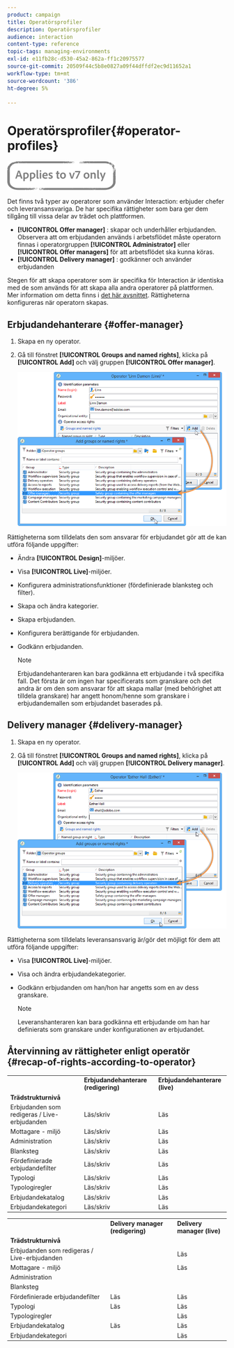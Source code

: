 ```yaml
---
product: campaign
title: Operatörsprofiler
description: Operatörsprofiler
audience: interaction
content-type: reference
topic-tags: managing-environments
exl-id: e11fb28c-d530-45a2-862a-ff1c20975577
source-git-commit: 20509f44c5b8e0827a09f44dffdf2ec9d11652a1
workflow-type: tm+mt
source-wordcount: '386'
ht-degree: 5%

---
```


# Operatörsprofiler{#operator-profiles}

![](../../assets/v7-only.svg)

Det finns två typer av operatorer som använder Interaction: erbjuder chefer och leveransansvariga. De har specifika rättigheter som bara ger dem tillgång till vissa delar av trädet och plattformen.

* **[!UICONTROL Offer manager]** : skapar och underhåller erbjudanden. Observera att om erbjudanden används i arbetsflödet måste operatorn finnas i operatorgruppen **[!UICONTROL Administrator]** eller **[!UICONTROL Offer managers]** för att arbetsflödet ska kunna köras.
* **[!UICONTROL Delivery manager]** : godkänner och använder erbjudanden

Stegen för att skapa operatorer som är specifika för Interaction är identiska med de som används för att skapa alla andra operatorer på plattformen. Mer information om detta finns i [det här avsnittet](../../platform/using/access-management.md). Rättigheterna konfigureras när operatorn skapas.

## Erbjudandehanterare {#offer-manager}

1. Skapa en ny operator.
1. Gå till fönstret **[!UICONTROL Groups and named rights]**, klicka på **[!UICONTROL Add]** och välj gruppen **[!UICONTROL Offer manager]**.

   ![](assets/offer_operators_create_001.png)

Rättigheterna som tilldelats den som ansvarar för erbjudandet gör att de kan utföra följande uppgifter:

* Ändra **[!UICONTROL Design]**-miljöer.
* Visa **[!UICONTROL Live]**-miljöer.
* Konfigurera administrationsfunktioner (fördefinierade blanksteg och filter).
* Skapa och ändra kategorier.
* Skapa erbjudanden.
* Konfigurera berättigande för erbjudanden.
* Godkänn erbjudanden.

   >[!NOTE]
   >
   >Erbjudandehanteraren kan bara godkänna ett erbjudande i två specifika fall. Det första är om ingen har specificerats som granskare och det andra är om den som ansvarar för att skapa mallar (med behörighet att tilldela granskare) har angett honom/henne som granskare i erbjudandemallen som erbjudandet baserades på.

## Delivery manager {#delivery-manager}

1. Skapa en ny operator.
1. Gå till fönstret **[!UICONTROL Groups and named rights]**, klicka på **[!UICONTROL Add]** och välj gruppen **[!UICONTROL Delivery manager]**.

   ![](assets/offer_operators_create_002.png)

Rättigheterna som tilldelats leveransansvarig är/gör det möjligt för dem att utföra följande uppgifter:

* Visa **[!UICONTROL Live]**-miljöer.
* Visa och ändra erbjudandekategorier.
* Godkänn erbjudanden om han/hon har angetts som en av dess granskare.

   >[!NOTE]
   >
   >Leveranshanteraren kan bara godkänna ett erbjudande om han har definierats som granskare under konfigurationen av erbjudandet.

## Återvinning av rättigheter enligt operatör {#recap-of-rights-according-to-operator}

<table> 
 <tbody> 
  <tr> 
   <td> </td> 
   <td> <strong>Erbjudandehanterare (redigering)</strong><br /> </td> 
   <td> <strong>Erbjudandehanterare (live)</strong><br /> </td> 
  </tr> 
  <tr> 
   <td> <strong>Trädstrukturnivå</strong><br /> </td> 
   <td> </td> 
   <td> </td> 
  </tr> 
  <tr> 
   <td> Erbjudanden som redigeras / Live-erbjudanden<br /> </td> 
   <td> Läs/skriv<br /> </td> 
   <td> Läs<br /> </td> 
  </tr> 
  <tr> 
   <td> Mottagare - miljö<br /> </td> 
   <td> Läs/skriv<br /> </td> 
   <td> Läs<br /> </td> 
  </tr> 
  <tr> 
   <td> Administration<br /> </td> 
   <td> Läs/skriv<br /> </td> 
   <td> Läs<br /> </td> 
  </tr> 
  <tr> 
   <td> Blanksteg<br /> </td> 
   <td> Läs/skriv<br /> </td> 
   <td> Läs<br /> </td> 
  </tr> 
  <tr> 
   <td> Fördefinierade erbjudandefilter<br /> </td> 
   <td> Läs/skriv<br /> </td> 
   <td> Läs<br /> </td> 
  </tr> 
  <tr> 
   <td> Typologi<br /> </td> 
   <td> Läs/skriv<br /> </td> 
   <td> Läs<br /> </td> 
  </tr> 
  <tr> 
   <td> Typologiregler<br /> </td> 
   <td> Läs/skriv<br /> </td> 
   <td> Läs<br /> </td> 
  </tr> 
  <tr> 
   <td> Erbjudandekatalog<br /> </td> 
   <td> Läs/skriv<br /> </td> 
   <td> Läs<br /> </td> 
  </tr> 
  <tr> 
   <td> Erbjudandekategori<br /> </td> 
   <td> Läs/skriv<br /> </td> 
   <td> Läs<br /> </td> 
  </tr> 
 </tbody> 
</table>

<table> 
 <tbody> 
  <tr> 
   <td> </td> 
   <td> <strong>Delivery manager (redigering)</strong><br /> </td> 
   <td> <strong>Delivery manager (live)</strong><br /> </td> 
  </tr> 
  <tr> 
   <td> <strong>Trädstrukturnivå</strong><br /> </td> 
   <td> </td> 
   <td> </td> 
  </tr> 
  <tr> 
   <td> Erbjudanden som redigeras / Live-erbjudanden<br /> </td> 
   <td> </td> 
   <td> Läs<br /> </td> 
  </tr> 
  <tr> 
   <td> Mottagare - miljö<br /> </td> 
   <td> </td> 
   <td> Läs<br /> </td> 
  </tr> 
  <tr> 
   <td> Administration<br /> </td> 
   <td> </td> 
   <td> </td> 
  </tr> 
  <tr> 
   <td> Blanksteg<br /> </td> 
   <td> </td> 
   <td> </td> 
  </tr> 
  <tr> 
   <td> Fördefinierade erbjudandefilter<br /> </td> 
   <td> Läs<br /> </td> 
   <td> Läs<br /> </td> 
  </tr> 
  <tr> 
   <td> Typologi<br /> </td> 
   <td> Läs<br /> </td> 
   <td> Läs<br /> </td> 
  </tr> 
  <tr> 
   <td> Typologiregler<br /> </td> 
   <td> </td> 
   <td> Läs<br /> </td> 
  </tr> 
  <tr> 
   <td> Erbjudandekatalog<br /> </td> 
   <td> Läs<br /> </td> 
   <td> Läs<br /> </td> 
  </tr> 
  <tr> 
   <td> Erbjudandekategori<br /> </td> 
   <td> </td> 
   <td> Läs<br /> </td> 
  </tr> 
 </tbody> 
</table>
